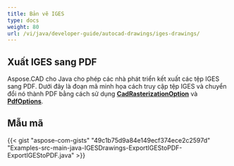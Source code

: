 ```yaml
---
title: Bản vẽ IGES
type: docs
weight: 80
url: /vi/java/developer-guide/autocad-drawings/iges-drawings/
---
```


## **Xuất IGES sang PDF**

Aspose.CAD cho Java cho phép các nhà phát triển kết xuất các tệp IGES sang PDF. Dưới đây là đoạn mã minh họa cách truy cập tệp IGES và chuyển đổi nó thành PDF bằng cách sử dụng [**CadRasterizationOption**](https://reference.aspose.com/cad/java/com.aspose.cad.imageoptions/CadRasterizationOptions) và [**PdfOptions**](https://reference.aspose.com/cad/java/com.aspose.cad.imageoptions/PdfOptions).

## Mẫu mã

{{< gist "aspose-com-gists" "49c1b75d9a84e149ecf374ece2c2597d" "Examples-src-main-java-IGESDrawings-ExportIGEStoPDF-ExportIGEStoPDF.java" >}}

